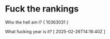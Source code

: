 # Fuck the rankings

Who the hell am I?
{ 10363031 }

What fucking year is it?
[ 2025-02-26T14:16:40Z ]

